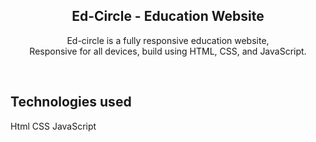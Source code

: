 <div align="center">

<h2 align="center"> Ed-Circle - Education Website</h2>

  Ed-circle is a fully responsive education website, <br />Responsive for all devices, build using HTML, CSS, and JavaScript.
</div>

<br />

## Technologies used
Html
CSS
JavaScript

<br />
